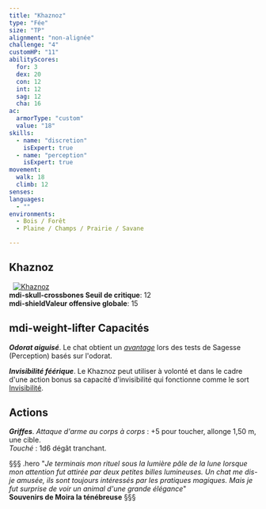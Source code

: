```yaml
---
title: "Khaznoz"
type: "Fée"
size: "TP"
alignment: "non-alignée"
challenge: "4"
customHP: "11"
abilityScores:
  for: 3
  dex: 20
  con: 12
  int: 12
  sag: 12
  cha: 16
ac:
  armorType: "custom"
  value: "18"
skills:
  - name: "discretion"
    isExpert: true
  - name: "perception"
    isExpert: true
movement:
  walk: 18
  climb: 12
senses:
languages:
  - ""
environments:
  - Bois / Forêt
  - Plaine / Champs / Prairie / Savane

---
```

## Khaznoz
&nbsp;
[![Khaznoz](https://www.douaratil.fr/illustrations/bete/khaznozm.png)](https://www.douaratil.fr/illustrations/bete/khaznoz.jpg)  
**<v-icon>mdi-skull-crossbones</v-icon> Seuil de critique**: 12        
**<v-icon>mdi-shield</v-icon>Valeur offensive globale**: 15    
## <v-icon>mdi-weight-lifter</v-icon> Capacités
_**Odorat aiguisé**_. Le chat obtient un [_avantage_](/utiliser-les-caracteristiques/#avantage-et-desavantage) lors des tests de Sagesse (Perception) basés sur l'odorat.  

_**Invisibilité féérique**_. Le Khaznoz peut utiliser à volonté et dans le cadre d'une action bonus sa capacité d'invisibilité qui fonctionne comme le sort [Invisibilité](/grimoire/invisibilite).  

## Actions
_**Griffes**_. _Attaque d'arme au corps à corps_ : +5 pour toucher, allonge 1,50 m, une cible.  
_Touché_ : 1d6 dégât tranchant.

§§§ .hero
"*Je terminais mon rituel sous la lumière pâle de la lune lorsque mon attention fut attirée par deux petites billes lumineuses. Un chat me dis-je amusée, ils sont toujours intéressés par les pratiques magiques. Mais je fut surprise de voir un animal d'une grande élégance*"    
**Souvenirs de Moira la ténébreuse**
§§§
